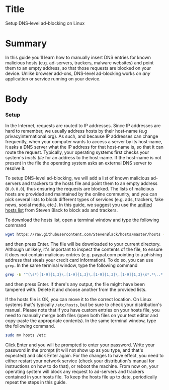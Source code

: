 # Title #
Setup DNS-level ad-blocking on Linux

# Summary #
In this guide you'll learn how to manually insert DNS entries for known malicious hosts (e.g. ad-servers, trackers,
malware websites) and point them to an empty address, so that those requests are blocked on your device. Unlike browser
add-ons, DNS-level ad-blocking works on *any* application or service running on your device.

# Body #

### Setup ###
In the Internet, requests are routed to IP addresses. Since IP addresses are hard to remember, we usually address hosts
by their host-name (e.g privacyinternational.org). As such, and because IP addresses can change frequently, when your
computer wants to access a server by its host-name, it asks a DNS server what the IP address for that host-name is, so
that it can route the request. Typically, your operating systems first checks your system's *hosts file* for an address
to the host-name. If the host-name is not present in the file the operating system asks an external DNS server to
resolve it.

To setup DNS-level ad-blocking, we will add a list of known malicious ad-servers and trackers to the hosts file and
point them to an empty address (`0.0.0.0`), thus ensuring the requests are blocked. The lists of malicious hosts are
provided and maintained by the online community, and you can pick several lists to block different types of services
(e.g. ads, trackers, fake news, social media, etc.). In this guide, we suggest you use the [unified hosts
list](https://raw.githubusercontent.com/StevenBlack/hosts/master/hosts) from Steven Black to block ads and trackers.

To download the hosts list, open a terminal window and type the following command

```bash
wget https://raw.githubusercontent.com/StevenBlack/hosts/master/hosts -O hosts
```

and then press Enter. The file will be downloaded to your current directory. Although unlikely, it's important to
inspect the contents of the file, to ensure it does not contain malicious entries (e.g. paypal.com pointing to a
phishing address that steals your credit card information). To do so, you can use `grep`. In the same terminal window,
type the following command

```bash
grep -E '^(\s*)[1-9]{1,3}\.[1-9]{1,3}\.[1-9]{1,3}\.[1-9]{1,3}\s*.*\..*' hosts
```

and then press Enter. If there's any output, the file might have been tampered with. Delete it and choose another from
the provided lists.

If the hosts file is OK, you can move it to the correct location. On Linux systems that's typically `/etc/hosts`, but be
sure to check your distribution's manual. Please note that if you have custom entries on your hosts file, you need to
manually merge both files (open both files on your text editor and copy-paste the appropriate contents). In the same
terminal window, type the following command.

```bash
sudo mv hosts /etc
```

Click Enter and you will be prompted to enter your password. Write your password in the prompt (it will not show up as
you type, and that's expected) and click Enter again. For the changes to have effect, you need to either restart your
network service (check your distribution's manual for instructions on how to do that), or reboot the machine. From now
on, your operating system will block any request to ad-servers and trackers contained in your hosts file. To keep the
hosts file up to date, periodically repeat the steps in this guide.


<!-- Beware that, unlike browser ad-blockers, DNS-level ad-blocking will **not** visually remove ads from web-pages - it -->
<!-- merely blocks the connection, but you will still see an empty box where the ads would be. As such, installing a web -->
<!-- browser ad-blocker (such as [uBlock Origin](firefox-ublock-origin.md)) that clears the ad space from web-pages is a good -->
<!-- complement to modifying your hosts file and provides you with a cleaner experience while browsing the web. -->
